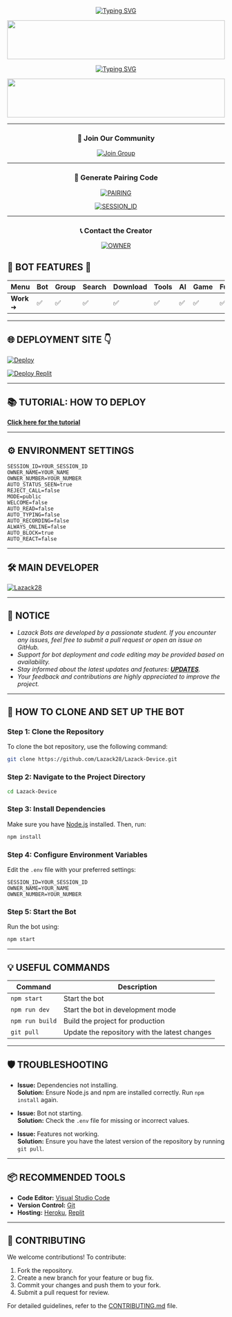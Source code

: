 <div align="center">

[![Typing SVG](https://readme-typing-svg.herokuapp.com?font=Rockstar-ExtraBold&color=F33A6A&lines=WELCOME+TO+LAZACK+MD+BOTS+MADE+BY;LAZACK28;THANKS+FOR+VISITING+MY+REPO)](https://git.io/typing-svg)

<img src="https://i.imgur.com/dBaSKWF.gif" height="90" width="100%">

<a href="https://git.io/typing-svg"><img src="https://readme-typing-svg.demolab.com?font=Black+Ops+One&size=50&pause=1000&color=F70707&center=true&width=910&height=100&lines=LAZACK+M+DEVICE" alt="Typing SVG" /></a>

<img src="https://i.imgur.com/dBaSKWF.gif" height="90" width="100%">

---

### 🌟 **Join Our Community**

[![Join Group](https://img.shields.io/badge/Join%20WhatsApp%20Group-green?style=for-the-badge&logo=whatsapp&logoColor=white)](https://chat.whatsapp.com/IIpL6gf6dcq4ial8gaJLE9)

---

### 🔑 **Generate Pairing Code**

<a href="https://lazack-cred.onrender.com/pair" target="_blank"><img alt='PAIRING' src='https://img.shields.io/badge/GET%20CREDS.JSON-magenta?style=for-the-badge&logo=opencv&logoColor=white'/></a>

<a href="https://lazackorganisation.my.id" target="_blank"><img alt='SESSION_ID' src='https://img.shields.io/badge/GET%20SESSION_ID-magenta?style=for-the-badge&logo=opencv&logoColor=white'/></a>

---

### 📞 **Contact the Creator**

<a href="https://lazack.biz.id"><img alt='OWNER' src='https://img.shields.io/badge/GET%20IN%20TOUCH-magenta?style=for-the-badge&logo=opencv&logoColor=white'/></a>

</div>

## 🚀 **BOT FEATURES** 💌

| **Menu**       | **Bot** | **Group** | **Search** | **Download** | **Tools** | **AI** | **Game** | **Fun** | **Owner** | **Bug** | **Convert** | **List** |
|-----------------|---------|-----------|------------|--------------|-----------|--------|----------|---------|-----------|---------|-------------|----------|
| **Work** ➜     | ✅       | ✅         | ✅          | ✅            | ✅         | ✅      | ✅        | ✅       | ✅         | ✅       | ✅           | ✅        |

---------------------

## 🌐 **DEPLOYMENT SITE** 👇

[![Deploy](https://www.herokucdn.com/deploy/button.svg)](https://heroku.com/deploy?template=https://github.com/Mickeymozy/Mickey-md)

<a href='https://replit.com/~' target="_blank"><img alt='Deploy Replit' src='https://img.shields.io/badge/DEPLOY REPLIT-black?style=for-the-badge&logo=scan&logoColor=white&labelColor=black&color=black'/></a>

----------------------

## 📚 **TUTORIAL: HOW TO DEPLOY**

[**Click here for the tutorial**](https://vm.tiktok.com/ZMrEaehwD/)

----------------------

## ⚙️ **ENVIRONMENT SETTINGS**

```env
SESSION_ID=YOUR_SESSION_ID
OWNER_NAME=YOUR_NAME
OWNER_NUMBER=YOUR_NUMBER
AUTO_STATUS_SEEN=true
REJECT_CALL=false
MODE=public
WELCOME=false
AUTO_READ=false
AUTO_TYPING=false
AUTO_RECORDING=false
ALWAYS_ONLINE=false
AUTO_BLOCK=true
AUTO_REACT=false
```

-------------------------

## 🛠️ **MAIN DEVELOPER**

[![Lazack28](https://github.com/Lazack28.png?size=100)](https://github.com/Lazack28)

----------------------

## 📢 **NOTICE**

- *Lazack Bots are developed by a passionate student. If you encounter any issues, feel free to submit a pull request or open an issue on GitHub.*
- *Support for bot deployment and code editing may be provided based on availability.*
- *Stay informed about the latest updates and features: [**UPDATES**](https://me.payus.web.id/lazack).*
- *Your feedback and contributions are highly appreciated to improve the project.*

----------------------
## 📝 **HOW TO CLONE AND SET UP THE BOT**

### **Step 1: Clone the Repository**
To clone the bot repository, use the following command:
```bash
git clone https://github.com/Lazack28/Lazack-Device.git
```

### **Step 2: Navigate to the Project Directory**
```bash
cd Lazack-Device
```

### **Step 3: Install Dependencies**
Make sure you have [Node.js](https://nodejs.org/) installed. Then, run:
```bash
npm install
```

### **Step 4: Configure Environment Variables**
Edit the `.env` file with your preferred settings:
```env
SESSION_ID=YOUR_SESSION_ID
OWNER_NAME=YOUR_NAME
OWNER_NUMBER=YOUR_NUMBER
```

### **Step 5: Start the Bot**
Run the bot using:
```bash
npm start
```

---

## 💡 **USEFUL COMMANDS**

| **Command**           | **Description**                              |
|------------------------|----------------------------------------------|
| `npm start`           | Start the bot                                |
| `npm run dev`         | Start the bot in development mode            |
| `npm run build`       | Build the project for production             |
| `git pull`            | Update the repository with the latest changes|

---

## 🛡️ **TROUBLESHOOTING**

- **Issue:** Dependencies not installing.  
  **Solution:** Ensure Node.js and npm are installed correctly. Run `npm install` again.

- **Issue:** Bot not starting.  
  **Solution:** Check the `.env` file for missing or incorrect values.

- **Issue:** Features not working.  
  **Solution:** Ensure you have the latest version of the repository by running `git pull`.

---

## 📦 **RECOMMENDED TOOLS**

- **Code Editor:** [Visual Studio Code](https://code.visualstudio.com/)
- **Version Control:** [Git](https://git-scm.com/)
- **Hosting:** [Heroku](https://heroku.com/), [Replit](https://replit.com/)

---

## 🌟 **CONTRIBUTING**

We welcome contributions! To contribute:
1. Fork the repository.
2. Create a new branch for your feature or bug fix.
3. Commit your changes and push them to your fork.
4. Submit a pull request for review.

For detailed guidelines, refer to the [CONTRIBUTING.md](CONTRIBUTING.md) file.
